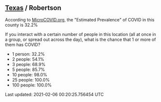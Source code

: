 
## [Texas](/united-states/texas) / Robertson

According to [MicroCOVID.org](http://microcovid.org),
the "Estimated Prevalence" of COVID in this county is 32.2%

If you interact with a certain number of people in this location
(all at once in a group, or spread out across the day), what is the chance that
1 or more of them has COVID?

- 1 person: 32.2%
- 2 people: 54.1%
- 3 people: 68.9%
- 5 people: 85.7%
- 10 people: 98.0%
- 25 people: 100.0%
- 100 people: 100.0%

Last updated: 2021-02-06 00:20:25.756454 UTC
